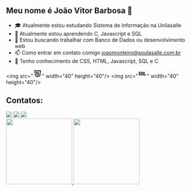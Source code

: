 ## Meu nome é João Vitor Barbosa 👋

- 🎓 Atualmente estou estudando Sistema de Informação na Unilasalle
- 🌱 Atualmente estou aprendendo C, Javascript e SQL
- 👯 Estou buscando trabalhar com Banco de Dados ou desenvolvimento web  
- 📫 Como entrar em contato comigo joaomonteiro@soulasalle.com.br
- 🧠 Tenho conhecimento de CSS, HTML, Javascript, SQL e C

<img src="<svg xmlns="http://www.w3.org/2000/svg" class="icon icon-tabler icon-tabler-brand-html5" width="24" height="24" viewBox="0 0 24 24" stroke-width="2" stroke="currentColor" fill="none" stroke-linecap="round" stroke-linejoin="round">
   <path stroke="none" d="M0 0h24v24H0z" fill="none"></path>
   <path d="M20 4l-2 14.5l-6 2l-6 -2l-2 -14.5z"></path>
   <path d="M15.5 8h-7l.5 4h6l-.5 3.5l-2.5 .75l-2.5 -.75l-.1 -.5"></path>
</svg>" width="40" height="40"/> <img src="<svg xmlns="http://www.w3.org/2000/svg" class="icon icon-tabler icon-tabler-sql" width="24" height="24" viewBox="0 0 24 24" stroke-width="2" stroke="currentColor" fill="none" stroke-linecap="round" stroke-linejoin="round">
   <path stroke="none" d="M0 0h24v24H0z" fill="none"></path>
   <path d="M12 8a2 2 0 0 1 2 2v4a2 2 0 1 1 -4 0v-4a2 2 0 0 1 2 -2z"></path>
   <path d="M17 8v8h4"></path>
   <path d="M13 15l1 1"></path>
   <path d="M3 15a1 1 0 0 0 1 1h2a1 1 0 0 0 1 -1v-2a1 1 0 0 0 -1 -1h-2a1 1 0 0 1 -1 -1v-2a1 1 0 0 1 1 -1h2a1 1 0 0 1 1 1"></path>
</svg>" width="40" height="40"/>

## Contatos:

<div>
<a href="(https://www.instagram.com/joao_vnk/)" target="_blank"><img src="https://img.shields.io/badge/-Instagram-%23E4405F?style=for-the-badge&logo=instagram&logoColor=white" target="_blank"></a>
<a href = "mailto:joaov21monteiro@gmail.com"><img src="https://img.shields.io/badge/Gmail-D14836?style=for-the-badge&logo=gmail&logoColor=white" target="_blank"></a>
<a href="(https://www.linkedin.com/in/jo%C3%A3o-vitor-barbosa-dias-monteiro-608803276/)" target="_blank"><img src="https://img.shields.io/badge/-LinkedIn-%230077B5?style=for-the-badge&logo=linkedin&logoColor=white" target="_blank"></a>   
</div>

<div>
<a href="https://github.com/JVBarbosa1">
<img height="180em" src="https://github-readme-stats.vercel.app/api/top-langs/?username=seu-usuário-aqui&layout=compact&langs_count=7&theme=dracula"/>
<img height="180em" src="https://github-readme-stats.vercel.app/api?username=seu-usuário-aqui&show_icons=true&theme=dracula&include_all_commits=true&count_private=true"/>
</div>
  
